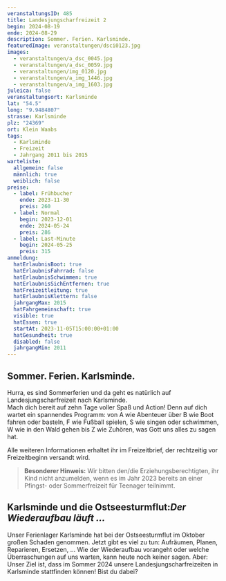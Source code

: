 ```yaml
---
veranstaltungsID: 485
title: Landesjungscharfreizeit 2
begin: 2024-08-19
ende: 2024-08-29
description: Sommer. Ferien. Karlsminde.
featuredImage: veranstaltungen/dsci0123.jpg
images:
  - veranstaltungen/a_dsc_0045.jpg
  - veranstaltungen/a_dsc_0059.jpg
  - veranstaltungen/img_0120.jpg
  - veranstaltungen/a_img_1446.jpg
  - veranstaltungen/a_img_1603.jpg
juleica: false
veranstaltungsort: Karlsminde
lat: "54.5"
long: "9.9484807"
strasse: Karlsminde
plz: "24369"
ort: Klein Waabs
tags:
  - Karlsminde
  - Freizeit
  - Jahrgang 2011 bis 2015
warteliste:
  allgemein: false
  männlich: true
  weiblich: false
preise:
  - label: Frühbucher
    ende: 2023-11-30
    preis: 260
  - label: Normal
    begin: 2023-12-01
    ende: 2024-05-24
    preis: 286
  - label: Last-Minute
    begin: 2024-05-25
    preis: 315
anmeldung:
  hatErlaubnisBoot: true
  hatErlaubnisFahrrad: false
  hatErlaubnisSchwimmen: true
  hatErlaubnisSichEntfernen: true
  hatFreizeitleitung: true
  hatErlaubnisKlettern: false
  jahrgangMax: 2015
  hatFahrgemeinschaft: true
  visible: true
  hatEssen: true
  startAt: 2023-11-05T15:00:00+01:00
  hatGesundheit: true
  disabled: false
  jahrgangMin: 2011
---
```

## Sommer. Ferien. Karlsminde.

Hurra, es sind Sommerferien und da geht es natürlich auf Landesjungscharfreizeit nach Karlsminde.\
Mach dich bereit auf zehn Tage voller Spaß und Action! Denn auf dich wartet ein spannendes Programm: von A wie Abenteuer über B wie Boot fahren oder basteln, F wie Fußball spielen, S wie singen oder schwimmen, W wie in den Wald gehen bis Z wie Zuhören, was Gott uns alles zu sagen hat.

Alle weiteren Informationen erhaltet ihr im Freizeitbrief, der rechtzeitig vor Freizeitbeginn versandt wird.

> **Besonderer Hinweis:**
> Wir bitten den/die Erziehungsberechtigten, ihr Kind nicht anzumelden, wenn es im Jahr 2023 bereits an einer Pfingst- oder Sommerfreizeit für Teenager teilnimmt.

<div class="foerdergelder-hinweis">
<v-alert type="info" text tile outlined>
<h2>Karlsminde und die Ostseesturmflut:<i>Der Wiederaufbau läuft ...</i></h2>

Unser Ferienlager Karlsminde hat bei der Ostseesturmflut im Oktober großen Schaden genommen. Jetzt gibt es viel zu tun: Aufräumen, Planen, Reparieren, Ersetzen,  ... Wie der Wiederaufbau vorangeht oder welche Überraschungen auf uns warten, kann heute noch keiner sagen. Aber: Unser Ziel ist, dass im Sommer 2024 unsere Landesjungscharfreizeiten in Karlsminde stattfinden können! Bist du dabei?

</v-alert>

</div>